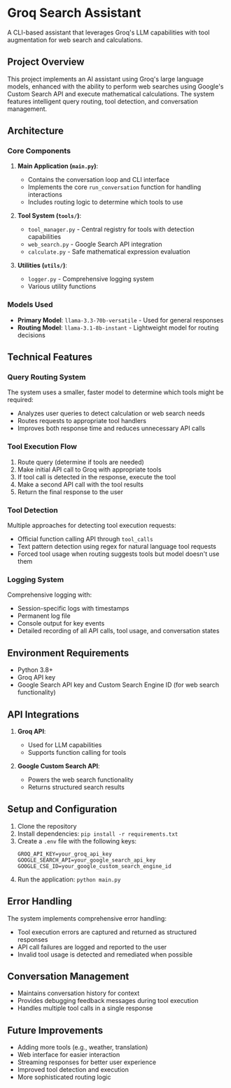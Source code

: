 # Groq Search Assistant

A CLI-based assistant that leverages Groq's LLM capabilities with tool augmentation for web search and calculations.

## Project Overview

This project implements an AI assistant using Groq's large language models, enhanced with the ability to perform web searches using Google's Custom Search API and execute mathematical calculations. The system features intelligent query routing, tool detection, and conversation management.

## Architecture

### Core Components

1. **Main Application (`main.py`)**: 
   - Contains the conversation loop and CLI interface
   - Implements the core `run_conversation` function for handling interactions
   - Includes routing logic to determine which tools to use

2. **Tool System (`tools/`)**: 
   - `tool_manager.py` - Central registry for tools with detection capabilities
   - `web_search.py` - Google Search API integration
   - `calculate.py` - Safe mathematical expression evaluation

3. **Utilities (`utils/`)**: 
   - `logger.py` - Comprehensive logging system
   - Various utility functions

### Models Used

- **Primary Model**: `llama-3.3-70b-versatile` - Used for general responses
- **Routing Model**: `llama-3.1-8b-instant` - Lightweight model for routing decisions

## Technical Features

### Query Routing System

The system uses a smaller, faster model to determine which tools might be required:
- Analyzes user queries to detect calculation or web search needs
- Routes requests to appropriate tool handlers
- Improves both response time and reduces unnecessary API calls

### Tool Execution Flow

1. Route query (determine if tools are needed)
2. Make initial API call to Groq with appropriate tools
3. If tool call is detected in the response, execute the tool
4. Make a second API call with the tool results
5. Return the final response to the user

### Tool Detection

Multiple approaches for detecting tool execution requests:
- Official function calling API through `tool_calls`
- Text pattern detection using regex for natural language tool requests
- Forced tool usage when routing suggests tools but model doesn't use them

### Logging System

Comprehensive logging with:
- Session-specific logs with timestamps
- Permanent log file
- Console output for key events
- Detailed recording of all API calls, tool usage, and conversation states

## Environment Requirements

- Python 3.8+
- Groq API key 
- Google Search API key and Custom Search Engine ID (for web search functionality)

## API Integrations

1. **Groq API**: 
   - Used for LLM capabilities
   - Supports function calling for tools

2. **Google Custom Search API**:
   - Powers the web search functionality
   - Returns structured search results

## Setup and Configuration

1. Clone the repository
2. Install dependencies: `pip install -r requirements.txt`
3. Create a `.env` file with the following keys:
   ```
   GROQ_API_KEY=your_groq_api_key
   GOOGLE_SEARCH_API=your_google_search_api_key
   GOOGLE_CSE_ID=your_google_custom_search_engine_id
   ```
4. Run the application: `python main.py`

## Error Handling

The system implements comprehensive error handling:
- Tool execution errors are captured and returned as structured responses
- API call failures are logged and reported to the user
- Invalid tool usage is detected and remediated when possible

## Conversation Management

- Maintains conversation history for context
- Provides debugging feedback messages during tool execution
- Handles multiple tool calls in a single response

## Future Improvements

- Adding more tools (e.g., weather, translation)
- Web interface for easier interaction
- Streaming responses for better user experience
- Improved tool detection and execution
- More sophisticated routing logic
